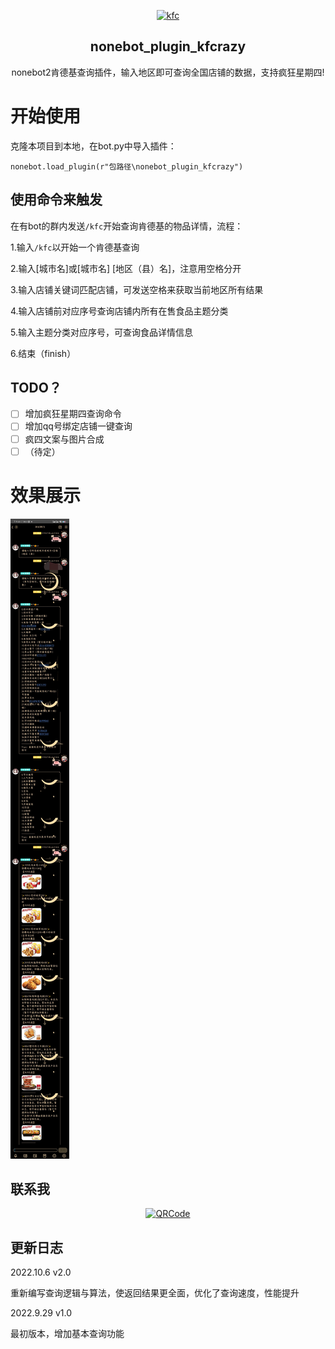 <div align="center">

<p align="center">
  <a href=""><img src="https://i-1-lanrentuku.52tup.com/2020/11/9/9d447b9c-5d19-4706-835b-368f2cb49869.png?imageView2/2/w/1024/" width="200" height="200" alt="kfc"></a>
</p>

## nonebot_plugin_kfcrazy

nonebot2肯德基查询插件，输入地区即可查询全国店铺的数据，支持疯狂星期四!

</div>

# 开始使用

克隆本项目到本地，在bot.py中导入插件：

`nonebot.load_plugin(r"包路径\nonebot_plugin_kfcrazy")`

## 使用命令来触发

在有bot的群内发送`/kfc`开始查询肯德基的物品详情，流程：

1.输入`/kfc`以开始一个肯德基查询

2.输入[城市名]或[城市名] [地区（县）名]，注意用空格分开

3.输入店铺关键词匹配店铺，可发送空格来获取当前地区所有结果

4.输入店铺前对应序号查询店铺内所有在售食品主题分类

5.输入主题分类对应序号，可查询食品详情信息

6.结束（finish）

## TODO？

* [ ]  增加疯狂星期四查询命令
* [ ]  增加qq号绑定店铺一键查询
* [ ]  疯四文案与图片合成
* [ ]  （待定）

# 效果展示

![](.README_images/test.png)

## **联系我**

<p align="center">
  <a href="https://github.com/"><img src="https://github.com/Kaguya233qwq/nonebot_plugin_alicdk_get/blob/main/.README_images/17623ac4.png?raw=true" width="300" height="350" alt="QRCode"></a>
</p>

## 更新日志


2022.10.6 v2.0

重新编写查询逻辑与算法，使返回结果更全面，优化了查询速度，性能提升



2022.9.29 v1.0

最初版本，增加基本查询功能
